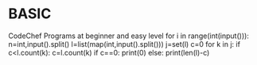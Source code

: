 # BASIC
CodeChef Programs at beginner and easy level
for i in range(int(input())):
    n=int,input().split()
    l=list(map(int,input().split()))
    j=set(l)
    c=0
    for k in j:
        if c<l.count(k):
            c=l.count(k)
    if c==0:
        print(0)
    else:
        print(len(l)-c)
            
   
